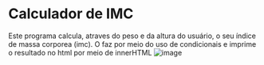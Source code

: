 # Calculador de IMC 
Este programa calcula, atraves do peso e da altura do usuário, o seu índice de massa corporea (imc). O faz por meio do uso de condicionais e imprime o resultado no html por meio de innerHTML
![image](https://github.com/user-attachments/assets/c9ebafd5-bbd8-47e3-987d-3b7e38cb706b)
